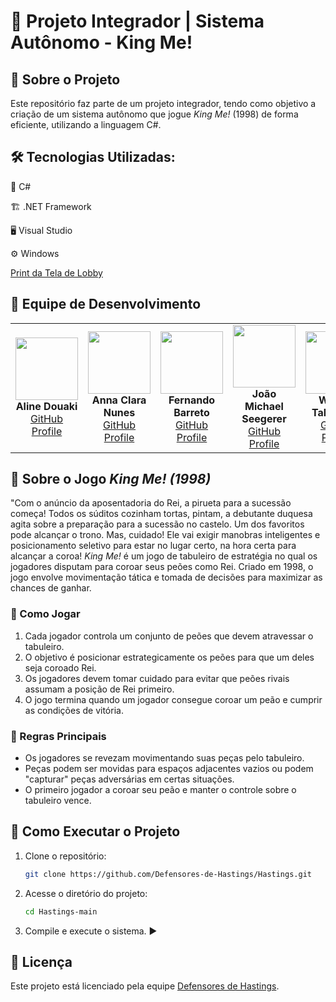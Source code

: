 # 👑 Projeto Integrador | Sistema Autônomo - King Me!

## 📌 Sobre o Projeto
Este repositório faz parte de um projeto integrador, tendo como objetivo a criação de um sistema autônomo que jogue *King Me!* (1998) de forma eficiente, utilizando a linguagem C#.

## 🛠️ Tecnologias Utilizadas:
🔹 C#

🏗️ .NET Framework

🖥️ Visual Studio

⚙️ Windows


[Print da Tela de Lobby](https://github.com/annascooby/Hastings/blob/5bfe628414833d1783c9faf8e8cf5541b3030b7e/PI_3_Defensores_de_Hastings/PI_3_Defensores_de_Hastings/Form1.Designer.cs)

## 👥 Equipe de Desenvolvimento
<table>
  <tr>
    <td align="center">
      <img src="https://avatars.githubusercontent.com/u/123590731?v=4" width="100px" height="100px"/><br>
      <b>Aline Douaki</b><br>
      <a href="https://github.com/alinedka">GitHub Profile</a>
    </td>
    <td align="center">
      <img src="https://avatars.githubusercontent.com/u/161133027?s=400&u=eb1f3e39cb9d28babfd658aab78f75a2b805e6ad&v=4" width="100px" height="100px"/><br>
      <b>Anna Clara Nunes</b><br>
      <a href="https://github.com/annascooby">GitHub Profile</a>
    </td>
    <td align="center">
      <img src="https://avatars.githubusercontent.com/u/152815498?v=4" width="100px" height="100px"/><br>
      <b>Fernando Barreto</b><br>
      <a href="https://github.com/Kalimbinha">GitHub Profile</a>
    </td>
    <td align="center">
      <img src="https://avatars.githubusercontent.com/u/160083859?v=4" width="100px" height="100px"/><br>
      <b>João Michael Seegerer</b><br>
      <a href="https://github.com/JmZgerr95">GitHub Profile</a>
    </td>
    <td align="center">
      <img src="https://avatars.githubusercontent.com/u/142936260?v=4" width="100px" height="100px"/><br>
      <b>William Takahashi</b><br>
      <a href="https://github.com/Shykairi">GitHub Profile</a>
    </td>
  </tr>
</table>


## 🎲 Sobre o Jogo *King Me! (1998)*
"Com o anúncio da aposentadoria do Rei, a pirueta para a sucessão começa! Todos os súditos cozinham tortas, pintam, a debutante duquesa agita sobre a preparação para a sucessão no castelo. Um dos favoritos pode alcançar o trono. Mas, cuidado! Ele vai exigir manobras inteligentes e posicionamento seletivo para estar no lugar certo, na hora certa para alcançar a coroa!
*King Me!* é um jogo de tabuleiro de estratégia no qual os jogadores disputam para coroar seus peões como Rei. Criado em 1998, o jogo envolve movimentação tática e tomada de decisões para maximizar as chances de ganhar.

### 🔹 Como Jogar
1. Cada jogador controla um conjunto de peões que devem atravessar o tabuleiro.
2. O objetivo é posicionar estrategicamente os peões para que um deles seja coroado Rei.
3. Os jogadores devem tomar cuidado para evitar que peões rivais assumam a posição de Rei primeiro.
4. O jogo termina quando um jogador consegue coroar um peão e cumprir as condições de vitória.

### 🔹 Regras Principais
- Os jogadores se revezam movimentando suas peças pelo tabuleiro.
- Peças podem ser movidas para espaços adjacentes vazios ou podem "capturar" peças adversárias em certas situações.
- O primeiro jogador a coroar seu peão e manter o controle sobre o tabuleiro vence.

## 🚀 Como Executar o Projeto
1. Clone o repositório:
   ```sh
   git clone https://github.com/Defensores-de-Hastings/Hastings.git
   ```
2. Acesse o diretório do projeto:
   ```sh
   cd Hastings-main
   ```
3. Compile e execute o sistema. ▶️

## 📄 Licença
Este projeto está licenciado pela equipe [Defensores de Hastings](https://github.com/Defensores-de-Hastings).

